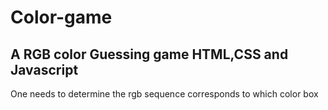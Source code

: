 <h1>Color-game</h1>
<h2>A RGB color Guessing game HTML,CSS and Javascript</h2>

One needs to determine the rgb sequence corresponds to which color box

